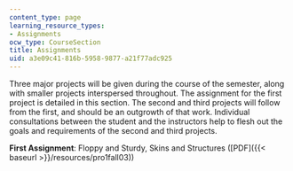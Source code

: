 ```yaml
---
content_type: page
learning_resource_types:
- Assignments
ocw_type: CourseSection
title: Assignments
uid: a3e09c41-816b-5958-9877-a21f77adc925
---
```


Three major projects will be given during the course of the semester, along with smaller projects interspersed throughout. The assignment for the first project is detailed in this section. The second and third projects will follow from the first, and should be an outgrowth of that work. Individual consultations between the student and the instructors help to flesh out the goals and requirements of the second and third projects.

**First Assignment**: Floppy and Sturdy, Skins and Structures ([PDF]({{< baseurl >}}/resources/pro1fall03))
